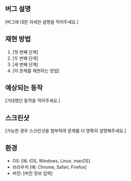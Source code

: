 ## 버그 설명

[버그에 대한 자세한 설명을 적어주세요.]

## 재현 방법

1. [첫 번째 단계]
2. [두 번째 단계]
3. [세 번째 단계]
4. [이 문제를 재현하는 방법]

## 예상되는 동작

[기대했던 동작을 적어주세요.]

## 스크린샷

[가능한 경우 스크린샷을 첨부하여 문제를 더 명확히 설명해주세요.]

## 환경

- OS: [예: iOS, Windows, Linux, macOS]
- 브라우저 [예: Chrome, Safari, Firefox]
- 버전: [버전 정보 입력]
